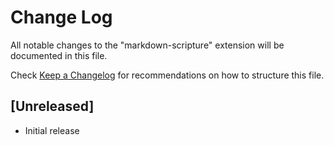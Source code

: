 # Change Log

All notable changes to the "markdown-scripture" extension will be documented in this file.

Check [Keep a Changelog](http://keepachangelog.com/) for recommendations on how to structure this file.

## [Unreleased]

- Initial release